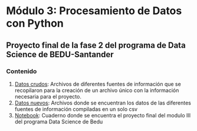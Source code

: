 # Módulo 3: Procesamiento de Datos con Python
## Proyecto final de la fase 2 del programa de Data Science de BEDU-Santander 
### Contenido
1. [Datos crudos](https://github.com/POF77/Proyecto.BEDU.ModuloII/tree/main/Datos_crudos): Archivos de diferentes fuentes de información que se recopilaron para la creación de un archivo único con la información necesaria para el proyecto.
2. [Datos nuevos](https://github.com/POF77/Proyecto.BEDU.ModuloII/tree/main/Datos_nuevos): Archivos donde se encuentran los datos de las diferentes fuentes de información compiladas en un solo csv 
3. [Notebook](https://github.com/POF77/Proyecto.BEDU.ModuloII/blob/main/Proyecto_BEDU.ipynb): Cuaderno donde se encuentra el proyecto final del modulo III del programa Data Science de Bedu 
